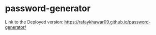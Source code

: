 # password-generator

Link to the Deployed version: https://rafaykhawar09.github.io/password-generator/